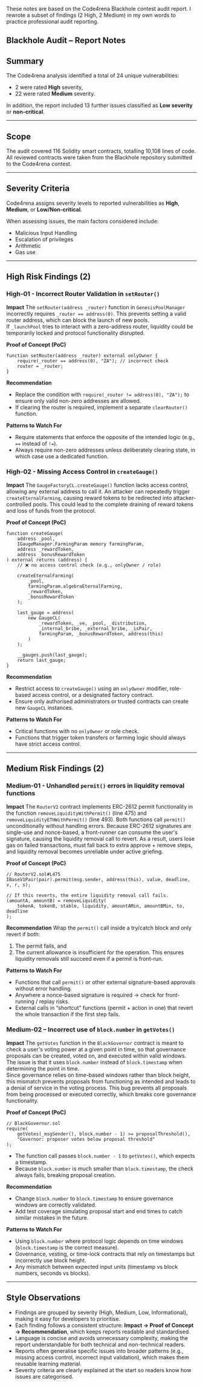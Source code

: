 These notes are based on the Code4rena Blackhole contest audit report. I rewrote a subset of findings (2 High, 2 Medium) in my own words to practice professional audit reporting.

## Blackhole Audit – Report Notes

## Summary

The Code4rena analysis identified a total of 24 unique vulnerabilities:  
- 2 were rated **High** severity,  
- 22 were rated **Medium** severity.  

In addition, the report included 13 further issues classified as **Low severity** or **non-critical**.  

---

## Scope

The audit covered 116 Solidity smart contracts, totalling 10,108 lines of code.  
All reviewed contracts were taken from the Blackhole repository submitted to the Code4rena contest.

---

## Severity Criteria

Code4rena assigns severity levels to reported vulnerabilities as **High**, **Medium**, or **Low/Non-critical**.

When assessing issues, the main factors considered include:
- Malicious Input Handling
- Escalation of privileges
- Arithmetic
- Gas use

---

## High Risk Findings (2)


### High-01 - Incorrect Router Validation in `setRouter()`

**Impact**
The `setRouter(address _router)` function in `GenesisPoolManager` incorrectly requires `_router == address(0)`.
This prevents setting a valid router address, which can block the launch of new pools.  
If `_launchPool` tries to interact with a zero-address router, liquidity could be temporarily locked and protocol functionality disrupted.

**Proof of Concept (PoC)**
```solidity
function setRouter(address _router) external onlyOwner {
    require(_router == address(0), "ZA"); // incorrect check
    router = _router;
}
```

**Recommendation**
- Replace the condition with `require(_router != address(0), "ZA");` to ensure only valid non-zero addresses are allowed.
- If clearing the router is required, implement a separate `clearRouter()` function.

**Patterns to Watch For**
- Require statements that enforce the opposite of the intended logic (e.g., `==` instead of `!=`).
- Always require non-zero addresses unless deliberately clearing state, in which case use a dedicated function.


### High-02 - Missing Access Control in `createGauge()`

**Impact**
The `GaugeFactoryCL.createGauge()` function lacks access control, allowing any external address to call it.
An attacker can repeatedly trigger `createEternalFarming`, causing reward tokens to be redirected into attacker-controlled pools.
This could lead to the complete draining of reward tokens and loss of funds from the protocol.

**Proof of Concept (PoC)**
```solidity
function createGauge(
    address _pool,
    IGaugeManager.FarmingParam memory farmingParam,
    address _rewardToken,
    address _bonusRewardToken
) external returns (address) {
    // ❌ no access control check (e.g., onlyOwner / role)

    createEternalFarming(
        _pool,
        farmingParam.algebraEternalFarming,
        _rewardToken,
        _bonusRewardToken
    );

    last_gauge = address(
        new GaugeCL(
            _rewardToken, _ve, _pool, _distribution,
            _internal_bribe, _external_bribe, _isPair,
            farmingParam, _bonusRewardToken, address(this)
        )
    );

    __gauges.push(last_gauge);
    return last_gauge;
}
```

**Recommendation**
- Restrict access to `createGauge()` using an `onlyOwner` modifier, role-based access control, or a designated factory contract.
- Ensure only authorised administrators or trusted contracts can create new `GaugeCL` instances.

**Patterns to Watch For**
- Critical functions with no `onlyOwner` or role check.
- Functions that trigger token transfers or farming logic should always have strict access control.

---

## Medium Risk Findings (2)


### Medium-01 - Unhandled `permit()` errors in liquidity removal functions

**Impact**
The `RouterV2` contract implements ERC-2612 permit functionality in the function `removeLiquidityWithPermit()` (line 475) and `removeLiquidityETHWithPermit()` (line 493).
Both functions call `permit()` unconditionally without handling errors.
Because ERC-2612 signatures are single-use and nonce-based, a front-runner can consume the user's signature, causing the liquidity removal call to revert.
As a result, users lose gas on failed transactions, must fall back to extra approve + remove steps, and liquidity removal becomes unreliable under active griefing.

**Proof of Concept (PoC)**
```solidity
// RouterV2.sol#L475
IBaseV1Pair(pair).permit(msg.sender, address(this), value, deadline, v, r, s);

// If this reverts, the entire liquidity removal call fails.
(amountA, amountB) = removeLiquidity(
    tokenA, tokenB, stable, liquidity, amountAMin, amountBMin, to, deadline
);
```

**Recommendation**
Wrap the `permit()` call inside a try/catch block and only revert if both:
1.  The permit fails, and
2.  The current allowance is insufficient for the operation.
This ensures liquidity removals still succeed even if a permit is front-run.

**Patterns to Watch For**
- Functions that call `permit()` or other external signature-based approvals without error handling.  
- Anywhere a nonce-based signature is required → check for front-running / replay risks.  
- External calls in “shortcut” functions (permit + action in one) that revert the whole transaction if the first step fails.  


### Medium-02 – Incorrect use of `block.number` in `getVotes()`

**Impact**
The `getVotes` function in the `BlackGovernor` contract is meant to check a user's voting power at a given point in time, so that governance proposals can be created, voted on, and executed within valid windows.
The issue is that it uses `block.number` instead of `block.timestamp` when determining the point in time.  
Since governance relies on time-based windows rather than block height, this mismatch prevents proposals from functioning as intended and leads to a denial of service in the voting process.
This bug prevents all proposals from being processed or executed correctly, which breaks core governance functionality.

**Proof of Concept (PoC)**
```solidity
// BlackGovernor.sol
require(
    getVotes(_msgSender(), block.number - 1) >= proposalThreshold(),
    "Governor: proposer votes below proposal threshold"
);
```
- The function call passes `block.number - 1` to `getVotes()`, which expects a timestamp.
- Because `block.number` is much smaller than `block.timestamp`, the check always fails, breaking proposal creation.

**Recommendation**
- Change `block.number` to `block.timestamp` to ensure governance windows are correctly validated.
- Add test coverage simulating proposal start and end times to catch similar mistakes in the future.

**Patterns to Watch For**
- Using `block.number` where protocol logic depends on time windows (`block.timestamp` is the correct measure).
- Governance, vesting, or time-lock contracts that rely on timestamps but incorrectly use block height.
- Any mismatch between expected input units (timestamp vs block numbers, seconds vs blocks).

---

## Style Observations

- Findings are grouped by severity (High, Medium, Low, Informational), making it easy for developers to prioritise.  
- Each finding follows a consistent structure: **Impact → Proof of Concept → Recommendation**, which keeps reports readable and standardised.
- Language is concise and avoids unnecessary complexity, making the report understandable for both technical and non-technical readers.
- Reports often generalise specific issues into broader patterns (e.g., missing access control, incorrect input validation), which makes them reusable learning material.  
- Severity criteria are clearly explained at the start so readers know how issues are categorised.  
